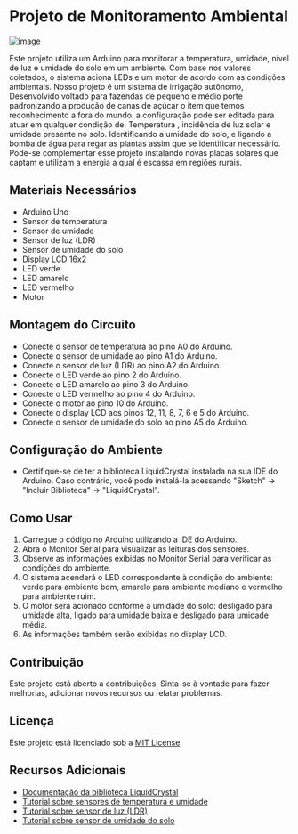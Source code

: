 # Projeto de Monitoramento Ambiental
![image](https://github.com/Pontessxx/Arduino-HEIZ/assets/126187491/08413365-8481-4565-a545-8f946a448ebd)

Este projeto utiliza um Arduino para monitorar a temperatura, umidade, nível de luz e umidade do solo em um ambiente. Com base nos valores coletados, o sistema aciona LEDs e um motor de acordo com as condições ambientais.
Nosso projeto é um sistema de irrigação autônomo, Desenvolvido voltado para fazendas de pequeno e médio porte padronizando a produção de canas de açúcar o item que temos reconhecimento a fora do mundo. a configuração pode ser   editada para atuar em qualquer condição de: Temperatura , incidência de luz solar e umidade presente no solo. Identificando a umidade do solo, e ligando a bomba de água para regar as plantas assim que se identificar necessário. Pode-se complementar esse projeto instalando novas placas solares que captam e utilizam a energia a qual é escassa em regiões rurais.

## Materiais Necessários

- Arduino Uno
- Sensor de temperatura
- Sensor de umidade
- Sensor de luz (LDR)
- Sensor de umidade do solo
- Display LCD 16x2
- LED verde
- LED amarelo
- LED vermelho
- Motor

## Montagem do Circuito

- Conecte o sensor de temperatura ao pino A0 do Arduino.
- Conecte o sensor de umidade ao pino A1 do Arduino.
- Conecte o sensor de luz (LDR) ao pino A2 do Arduino.
- Conecte o LED verde ao pino 2 do Arduino.
- Conecte o LED amarelo ao pino 3 do Arduino.
- Conecte o LED vermelho ao pino 4 do Arduino.
- Conecte o motor ao pino 10 do Arduino.
- Conecte o display LCD aos pinos 12, 11, 8, 7, 6 e 5 do Arduino.
- Conecte o sensor de umidade do solo ao pino A5 do Arduino.

## Configuração do Ambiente

- Certifique-se de ter a biblioteca LiquidCrystal instalada na sua IDE do Arduino. Caso contrário, você pode instalá-la acessando "Sketch" -> "Incluir Biblioteca" -> "LiquidCrystal".

## Como Usar

1. Carregue o código no Arduino utilizando a IDE do Arduino.
2. Abra o Monitor Serial para visualizar as leituras dos sensores.
3. Observe as informações exibidas no Monitor Serial para verificar as condições do ambiente.
4. O sistema acenderá o LED correspondente à condição do ambiente: verde para ambiente bom, amarelo para ambiente mediano e vermelho para ambiente ruim.
5. O motor será acionado conforme a umidade do solo: desligado para umidade alta, ligado para umidade baixa e desligado para umidade média.
6. As informações também serão exibidas no display LCD.

## Contribuição

Este projeto está aberto a contribuições. Sinta-se à vontade para fazer melhorias, adicionar novos recursos ou relatar problemas.

## Licença

Este projeto está licenciado sob a [MIT License](https://opensource.org/licenses/MIT).

## Recursos Adicionais

- [Documentação da biblioteca LiquidCrystal](https://www.arduino.cc/en/Reference/LiquidCrystal)
- [Tutorial sobre sensores de temperatura e umidade](https://www.arduino.cc/en/Tutorial/TempAndHumiSensor)
- [Tutorial sobre sensor de luz (LDR)](https://www.arduino.cc/en/Tutorial/LightSensor)
- [Tutorial sobre sensor de umidade do solo](https://www.arduino.cc/en/Tutorial/CapacitiveSensor)
